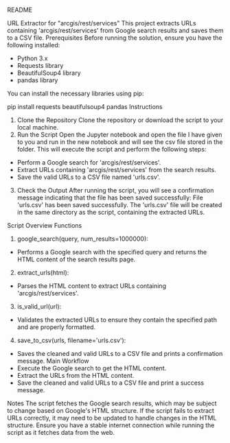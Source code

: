 
README

URL Extractor for "arcgis/rest/services"
This project extracts URLs containing 'arcgis/rest/services' from Google search results and saves them to a CSV file.
Prerequisites
Before running the solution, ensure you have the following installed:
- Python 3.x
- Requests library
- BeautifulSoup4 library
- pandas library

You can install the necessary libraries using pip:

pip install requests beautifulsoup4 pandas
Instructions
1. Clone the Repository
Clone the repository or download the script to your local machine.
2. Run the Script
Open the Jupyter notebook and open the file I have given to you and run in the new notebook and will see the csv file stored in the folder.
This will execute the script and perform the following steps:
- Perform a Google search for 'arcgis/rest/services'.
- Extract URLs containing 'arcgis/rest/services' from the search results.
- Save the valid URLs to a CSV file named 'urls.csv'.
3. Check the Output
After running the script, you will see a confirmation message indicating that the file has been saved successfully:
File 'urls.csv' has been saved successfully.
The 'urls.csv' file will be created in the same directory as the script, containing the extracted URLs.

Script Overview
Functions
1. google_search(query, num_results=1000000):
- Performs a Google search with the specified query and returns the HTML content of the search results page.
2. extract_urls(html):
- Parses the HTML content to extract URLs containing 'arcgis/rest/services'.
3. is_valid_url(url):
- Validates the extracted URLs to ensure they contain the specified path and are properly formatted.
4. save_to_csv(urls, filename='urls.csv'):
- Saves the cleaned and valid URLs to a CSV file and prints a confirmation message.
Main Workflow
- Execute the Google search to get the HTML content.
- Extract the URLs from the HTML content.
- Save the cleaned and valid URLs to a CSV file and print a success message.

Notes
The script fetches the Google search results, which may be subject to change based on Google's HTML structure. If the script fails to extract URLs correctly, it may need to be updated to handle changes in the HTML structure.
Ensure you have a stable internet connection while running the script as it fetches data from the web.

